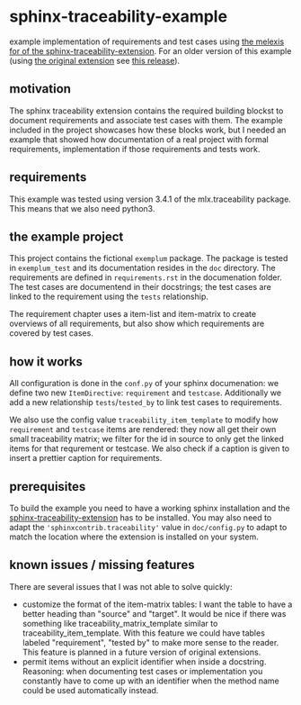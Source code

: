 # sphinx-traceability-example
example implementation of requirements and test cases using 
[the melexis for of the sphinx-traceability-extension](https://github.com/melexis/sphinx-traceability-extension).
For an older version of this example (using 
[the original extension](https://github.com/ociu/sphinx-traceability-extension) see 
[this release](https://github.com/0x6d64/sphinx-traceability-example/releases/tag/v1.0)).

## motivation
The sphinx traceability extension contains the required building blockst to document requirements 
and associate test cases with them. The example included in the project showcases how these blocks 
work, but I needed an example that showed how documentation of a real project with formal 
requirements, implementation if those requirements and tests work.

## requirements
This example was tested using version 3.4.1 of the mlx.traceability package. This means that we also need python3.

## the example project
This project contains the fictional `exemplum` package. The package is tested in `exemplum_test` 
and its documentation resides in the `doc` directory. The requirements are defined in 
`requirements.rst` in the documenation folder. The test cases are documentend in their docstrings; 
the test cases are linked to the requirement using the `tests` relationship.

The requirement chapter uses a item-list and item-matrix to create overviews of all requirements, 
but also show which requirements are covered by test cases.
 
## how it works
All configuration is done in the `conf.py` of your sphinx documenation: we define two new 
`ItemDirective`: `requirement` and `testcase`. Additionally we add a new relationship 
`tests`/`tested_by` to link test cases to requirements.

We also use the config value `traceability_item_template` to modify how `requirement` and `testcase` 
items are rendered: they now all get their own small traceability matrix; we filter for the id in 
source to only get the linked items for that requrement or testcase. We also check if a caption 
is given to insert a prettier caption for requirements.


## prerequisites
To build the example you need to have a working sphinx installation and the 
[sphinx-traceability-extension](https://github.com/ociu/sphinx-traceability-extension) has to be 
installed. You may also need to adapt the `'sphinxcontrib.traceability'` value in `doc/config.py` 
to adapt to match the location where the extension is installed on your system. 

## known issues / missing features
There are several issues that I was not able to solve quickly:

* customize the format of the item-matrix tables: I want the table to have a better heading than 
"source" and "target". It would be nice if there was something like traceability_matrix_template 
similar to traceability_item_template. With this feature we could have tables labeled "requirement",
"tested by" to make more sense to the reader. This feature is planned in a future version of 
original extensions.
* permit items without an explicit identifier when inside a docstring. Reasoning: when documenting 
test cases or implementation you constantly have to come up with an identifier when the method name
could be used automatically instead.
